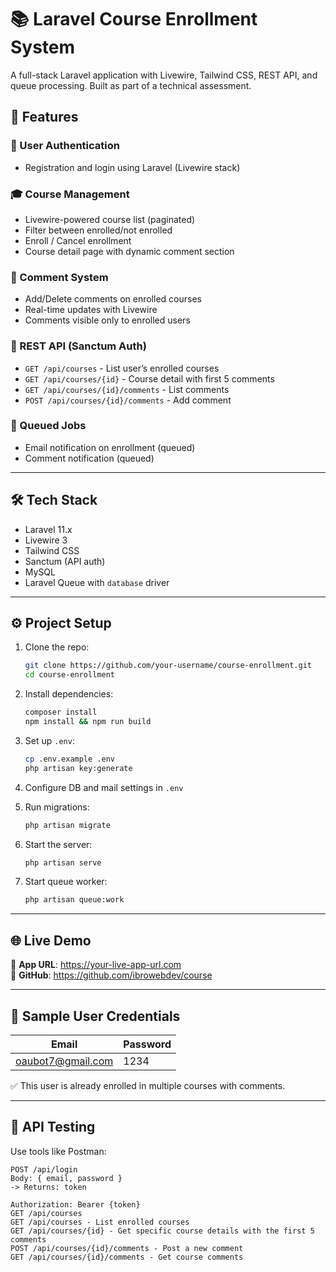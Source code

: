 # 📚 Laravel Course Enrollment System

A full-stack Laravel application with Livewire, Tailwind CSS, REST API, and queue processing. Built as part of a technical assessment.

## 🚀 Features

### 🔐 User Authentication
- Registration and login using Laravel (Livewire stack)

### 🎓 Course Management
- Livewire-powered course list (paginated)
- Filter between enrolled/not enrolled
- Enroll / Cancel enrollment
- Course detail page with dynamic comment section

### 💬 Comment System
- Add/Delete comments on enrolled courses
- Real-time updates with Livewire
- Comments visible only to enrolled users

### 🧾 REST API (Sanctum Auth)
- `GET /api/courses` - List user’s enrolled courses
- `GET /api/courses/{id}` - Course detail with first 5 comments
- `GET /api/courses/{id}/comments` - List comments
- `POST /api/courses/{id}/comments` - Add comment

### 📨 Queued Jobs
- Email notification on enrollment (queued)
- Comment notification (queued)

---

## 🛠 Tech Stack

- Laravel 11.x
- Livewire 3
- Tailwind CSS
- Sanctum (API auth)
- MySQL
- Laravel Queue with `database` driver

---

## ⚙️ Project Setup

1. Clone the repo:
    ```bash
    git clone https://github.com/your-username/course-enrollment.git
    cd course-enrollment
    ```

2. Install dependencies:
    ```bash
    composer install
    npm install && npm run build
    ```

3. Set up `.env`:
    ```bash
    cp .env.example .env
    php artisan key:generate
    ```

4. Configure DB and mail settings in `.env`

5. Run migrations:
    ```bash
    php artisan migrate
    ```

6. Start the server:
    ```bash
    php artisan serve
    ```

7. Start queue worker:
    ```bash
    php artisan queue:work
    ```

---

## 🌐 Live Demo

🔗 **App URL**: https://your-live-app-url.com  
🔗 **GitHub**: https://github.com/ibrowebdev/course

---

## 👥 Sample User Credentials

| Email              | Password   |
|-------------------|------------|
| oaubot7@gmail.com | 1234   |

✅ This user is already enrolled in multiple courses with comments.

---

## 🧪 API Testing

Use tools like Postman:

```http
POST /api/login
Body: { email, password }
-> Returns: token

Authorization: Bearer {token}
GET /api/courses
GET /api/courses - List enrolled courses
GET /api/courses/{id} - Get specific course details with the first 5 comments
POST /api/courses/{id}/comments - Post a new comment
GET /api/courses/{id}/comments - Get course comments
